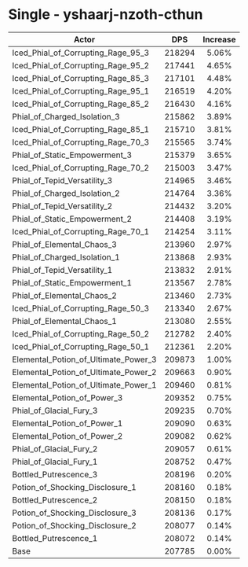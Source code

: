 # Single - yshaarj-nzoth-cthun
| Actor | DPS | Increase |
|---|:---:|:---:|
|Iced_Phial_of_Corrupting_Rage_95_3|218294|5.06%|
|Iced_Phial_of_Corrupting_Rage_95_2|217441|4.65%|
|Iced_Phial_of_Corrupting_Rage_85_3|217101|4.48%|
|Iced_Phial_of_Corrupting_Rage_95_1|216519|4.20%|
|Iced_Phial_of_Corrupting_Rage_85_2|216430|4.16%|
|Phial_of_Charged_Isolation_3|215862|3.89%|
|Iced_Phial_of_Corrupting_Rage_85_1|215710|3.81%|
|Iced_Phial_of_Corrupting_Rage_70_3|215565|3.74%|
|Phial_of_Static_Empowerment_3|215379|3.65%|
|Iced_Phial_of_Corrupting_Rage_70_2|215003|3.47%|
|Phial_of_Tepid_Versatility_3|214965|3.46%|
|Phial_of_Charged_Isolation_2|214764|3.36%|
|Phial_of_Tepid_Versatility_2|214432|3.20%|
|Phial_of_Static_Empowerment_2|214408|3.19%|
|Iced_Phial_of_Corrupting_Rage_70_1|214254|3.11%|
|Phial_of_Elemental_Chaos_3|213960|2.97%|
|Phial_of_Charged_Isolation_1|213868|2.93%|
|Phial_of_Tepid_Versatility_1|213832|2.91%|
|Phial_of_Static_Empowerment_1|213567|2.78%|
|Phial_of_Elemental_Chaos_2|213460|2.73%|
|Iced_Phial_of_Corrupting_Rage_50_3|213340|2.67%|
|Phial_of_Elemental_Chaos_1|213080|2.55%|
|Iced_Phial_of_Corrupting_Rage_50_2|212782|2.40%|
|Iced_Phial_of_Corrupting_Rage_50_1|212361|2.20%|
|Elemental_Potion_of_Ultimate_Power_3|209873|1.00%|
|Elemental_Potion_of_Ultimate_Power_2|209663|0.90%|
|Elemental_Potion_of_Ultimate_Power_1|209460|0.81%|
|Elemental_Potion_of_Power_3|209352|0.75%|
|Phial_of_Glacial_Fury_3|209235|0.70%|
|Elemental_Potion_of_Power_1|209090|0.63%|
|Elemental_Potion_of_Power_2|209082|0.62%|
|Phial_of_Glacial_Fury_2|209057|0.61%|
|Phial_of_Glacial_Fury_1|208752|0.47%|
|Bottled_Putrescence_3|208196|0.20%|
|Potion_of_Shocking_Disclosure_1|208160|0.18%|
|Bottled_Putrescence_2|208150|0.18%|
|Potion_of_Shocking_Disclosure_3|208136|0.17%|
|Potion_of_Shocking_Disclosure_2|208077|0.14%|
|Bottled_Putrescence_1|208072|0.14%|
|Base|207785|0.00%|
